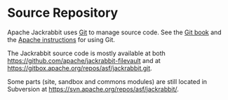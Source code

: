 <!--
   Licensed to the Apache Software Foundation (ASF) under one or more
   contributor license agreements.  See the NOTICE file distributed with
   this work for additional information regarding copyright ownership.
   The ASF licenses this file to You under the Apache License, Version 2.0
   (the "License"); you may not use this file except in compliance with
   the License.  You may obtain a copy of the License at

       http://www.apache.org/licenses/LICENSE-2.0

   Unless required by applicable law or agreed to in writing, software
   distributed under the License is distributed on an "AS IS" BASIS,
   WITHOUT WARRANTIES OR CONDITIONS OF ANY KIND, either express or implied.
   See the License for the specific language governing permissions and
   limitations under the License.
-->

Source Repository
=================
Apache Jackrabbit uses [Git](https://git-scm.com/)
to manage source code. See the [Git book](https://git-scm.com/book/en/v2)
and the [Apache instructions](https://www.apache.org/dev/version-control.html)
for using Git.

The Jackrabbit source code is mostly available at both
<https://github.com/apache/jackrabbit-filevault> and at <https://gitbox.apache.org/repos/asf/jackrabbit.git>.

Some parts (site, sandbox and commons modules) are still located in Subversion at <https://svn.apache.org/repos/asf/jackrabbit/>.
